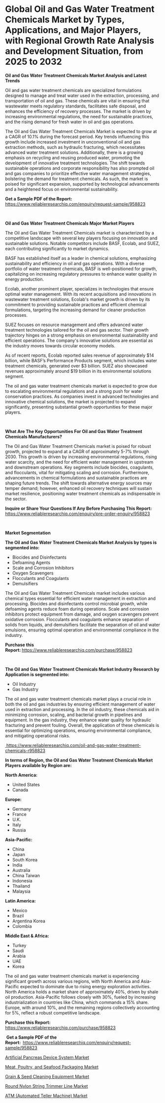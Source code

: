 <p><h1>Global Oil and Gas Water Treatment Chemicals Market by Types, Applications, and Major Players, with Regional Growth Rate Analysis and Development Situation, from 2025 to 2032</h1></p><p><strong>Oil and Gas Water Treatment Chemicals Market Analysis and Latest Trends</strong></p>
<p><p>Oil and gas water treatment chemicals are specialized formulations designed to manage and treat water used in the extraction, processing, and transportation of oil and gas. These chemicals are vital in ensuring that wastewater meets regulatory standards, facilitates safe disposal, and enhances the efficiency of recovery processes. The market is driven by increasing environmental regulations, the need for sustainable practices, and the rising demand for fresh water in oil and gas operations.</p><p>The Oil and Gas Water Treatment Chemicals Market is expected to grow at a CAGR of 10.1% during the forecast period. Key trends influencing this growth include increased investment in unconventional oil and gas extraction methods, such as hydraulic fracturing, which necessitates advanced water treatment solutions. Additionally, there is a growing emphasis on recycling and reusing produced water, promoting the development of innovative treatment technologies. The shift towards sustainable operations and corporate responsibility has also prompted oil and gas companies to prioritize effective water management strategies, bolstering the demand for treatment chemicals. As such, the market is poised for significant expansion, supported by technological advancements and a heightened focus on environmental sustainability.</p></p>
<p><strong>Get a Sample PDF of the Report:&nbsp;</strong> <a href="https://www.reliableresearchiq.com/enquiry/request-sample/958823?utm_campaign=104&utm_medium=2&utm_source=Github&utm_content=ia&utm_term=21032025&utm_id=oil-and-gas-water-treatment-chemicals">https://www.reliableresearchiq.com/enquiry/request-sample/958823</a></p>
<p>&nbsp;</p>
<p><strong>Oil and Gas Water Treatment Chemicals Major Market Players</strong></p>
<p><p>The Oil and Gas Water Treatment Chemicals market is characterized by a competitive landscape with several key players focusing on innovation and sustainable solutions. Notable competitors include BASF, Ecolab, and SUEZ, each contributing significantly to market dynamics.</p><p>BASF has established itself as a leader in chemical solutions, emphasizing sustainability and efficiency in oil and gas operations. With a diverse portfolio of water treatment chemicals, BASF is well-positioned for growth, capitalizing on increasing regulatory pressures to enhance water quality in energy production.</p><p>Ecolab, another prominent player, specializes in technologies that ensure optimal water management. With its recent acquisitions and innovations in wastewater treatment solutions, Ecolab's market growth is driven by its commitment to providing sustainable practices and efficient chemical formulations, targeting the increasing demand for cleaner production processes.</p><p>SUEZ focuses on resource management and offers advanced water treatment technologies tailored for the oil and gas sector. Their growth trajectory hinges on a strong emphasis on environmental sustainability and efficient operations. The company's innovative solutions are essential as the industry moves towards circular economy models.</p><p>As of recent reports, Ecolab reported sales revenue of approximately $14 billion, while BASF’s Performance Products segment, which includes water treatment chemicals, generated over $3 billion. SUEZ also showcased revenues approximately around $19 billion in its environmental solutions segment. </p><p>The oil and gas water treatment chemicals market is expected to grow due to escalating environmental regulations and a strong push for water conservation practices. As companies invest in advanced technologies and innovative chemical solutions, the market is projected to expand significantly, presenting substantial growth opportunities for these major players.</p></p>
<p>&nbsp;</p>
<p><strong>What Are The Key Opportunities For Oil and Gas Water Treatment Chemicals Manufacturers?</strong></p>
<p><p>The Oil and Gas Water Treatment Chemicals market is poised for robust growth, projected to expand at a CAGR of approximately 5-7% through 2030. This growth is driven by increasing environmental regulations, rising water scarcity, and the need for efficient water management in upstream and downstream operations. Key segments include biocides, coagulants, and flocculants, vital for mitigating scaling and corrosion. Furthermore, advancements in chemical formulations and sustainable practices are shaping future trends. The shift towards alternative energy sources may temper demand; however, enhanced oil recovery techniques will sustain market resilience, positioning water treatment chemicals as indispensable in the sector.</p></p>
<p><strong>Inquire or Share Your Questions If Any Before Purchasing This Report:</strong> <a href="https://www.reliableresearchiq.com/enquiry/pre-order-enquiry/958823?utm_campaign=104&utm_medium=2&utm_source=Github&utm_content=ia&utm_term=21032025&utm_id=oil-and-gas-water-treatment-chemicals">https://www.reliableresearchiq.com/enquiry/pre-order-enquiry/958823</a></p>
<p>&nbsp;</p>
<p><strong>Market Segmentation</strong></p>
<p><strong>The Oil and Gas Water Treatment Chemicals Market Analysis by types is segmented into:</strong></p>
<p><ul><li>Biocides and Disinfectants</li><li>Defoaming Agents</li><li>Scale and Corrosion Inhibitors</li><li>Oxygen Scavengers</li><li>Flocculants and Coagulants</li><li>Demulsifiers</li></ul></p>
<p><p>The Oil and Gas Water Treatment Chemicals market includes various chemical types essential for efficient water management in extraction and processing. Biocides and disinfectants control microbial growth, while defoaming agents reduce foam during operations. Scale and corrosion inhibitors protect equipment from damage, and oxygen scavengers prevent oxidative corrosion. Flocculants and coagulants enhance separation of solids from liquids, and demulsifiers facilitate the separation of oil and water emulsions, ensuring optimal operation and environmental compliance in the industry.</p></p>
<p><strong>Purchase this Report:&nbsp;</strong><a href="https://www.reliableresearchiq.com/purchase/958823?utm_campaign=104&utm_medium=2&utm_source=Github&utm_content=ia&utm_term=21032025&utm_id=oil-and-gas-water-treatment-chemicals">https://www.reliableresearchiq.com/purchase/958823</a></p>
<p>&nbsp;</p>
<p><strong>The Oil and Gas Water Treatment Chemicals Market Industry Research by Application is segmented into:</strong></p>
<p><ul><li>Oil Industry</li><li>Gas Industry</li></ul></p>
<p><p>The oil and gas water treatment chemicals market plays a crucial role in both the oil and gas industries by ensuring efficient management of water used in extraction and processing. In the oil industry, these chemicals aid in minimizing corrosion, scaling, and bacterial growth in pipelines and equipment. In the gas industry, they enhance water quality for hydraulic fracturing and prevent fouling. Overall, the application of these chemicals is essential for optimizing operations, ensuring environmental compliance, and mitigating operational risks.</p></p>
<p><a href="https://www.reliableresearchiq.com/oil-and-gas-water-treatment-chemicals-r958823?utm_campaign=104&utm_medium=2&utm_source=Github&utm_content=ia&utm_term=21032025&utm_id=oil-and-gas-water-treatment-chemicals">&nbsp;https://www.reliableresearchiq.com/oil-and-gas-water-treatment-chemicals-r958823</a></p>
<p><strong>In terms of Region, the Oil and Gas Water Treatment Chemicals Market Players available by Region are:</strong></p>
<p>
    <p> <strong> North America: </strong>
        <ul>
            <li>United States</li>
            <li>Canada</li>
        </ul>
        </p> 
    <p> <strong> Europe: </strong>
        <ul>
            <li>Germany</li>
            <li>France</li>
            <li>U.K.</li>
            <li>Italy</li>
            <li>Russia</li>
        </ul>
        </p> 
    <p> <strong> Asia-Pacific: </strong>
        <ul>
            <li>China</li>
            <li>Japan</li>
            <li>South Korea</li>
            <li>India</li>
            <li>Australia</li>
            <li>China Taiwan</li>
            <li>Indonesia</li>
            <li>Thailand</li>
            <li>Malaysia</li>
        </ul>
        </p> 
    <p> <strong> Latin America: </strong>
        <ul>
            <li>Mexico</li>
            <li>Brazil</li>
            <li>Argentina Korea</li>
            <li>Colombia</li>
        </ul>
        </p> 
    <p> <strong> Middle East & Africa: </strong>
        <ul>
            <li>Turkey</li>
            <li>Saudi</li>
            <li>Arabia</li>
            <li>UAE</li>
            <li>Korea</li>
        </ul>
    </p>
    </p>
<p><p>The oil and gas water treatment chemicals market is experiencing significant growth across various regions, with North America and Asia-Pacific expected to dominate due to rising energy exploration activities. North America holds a market share of approximately 40%, driven by shale oil production. Asia-Pacific follows closely with 30%, fueled by increasing industrialization in countries like China, which commands a 15% share. Europe, with around 10%, and the remaining regions collectively accounting for 5%, reflect a robust competitive landscape.</p></p>
<p><strong>Purchase this Report: </strong><a href="https://www.reliableresearchiq.com/purchase/958823?utm_campaign=104&utm_medium=2&utm_source=Github&utm_content=ia&utm_term=21032025&utm_id=oil-and-gas-water-treatment-chemicals">https://www.reliableresearchiq.com/purchase/958823</a></p>
<p>&nbsp;<strong>Get a Sample PDF of the Report:&nbsp;&nbsp;</strong><a href="https://www.reliableresearchiq.com/enquiry/request-sample/958823?utm_campaign=104&utm_medium=2&utm_source=Github&utm_content=ia&utm_term=21032025&utm_id=oil-and-gas-water-treatment-chemicals">https://www.reliableresearchiq.com/enquiry/request-sample/958823</a></p>
<p><strong></strong></p>
<p><p><a href="https://github.com/bredevasil2q/Market-Research-Report-List-1/blob/main/artificial-pancreas-device-system-market.md?utm_campaign=104&utm_medium=2&utm_source=Github&utm_content=ia&utm_term=21032025&utm_id=oil-and-gas-water-treatment-chemicals">Artificial Pancreas Device System Market</a></p><p><a href="https://github.com/nedzazollo74/Market-Research-Report-List-1/blob/main/meat-poultry-and-seafood-packaging-market.md?utm_campaign=104&utm_medium=2&utm_source=Github&utm_content=ia&utm_term=21032025&utm_id=oil-and-gas-water-treatment-chemicals">Meat, Poultry, and Seafood Packaging Market</a></p><p><a href="https://github.com/hoppeellia6b/Market-Research-Report-List-1/blob/main/grain-seed-cleaning-equipment-market.md?utm_campaign=104&utm_medium=2&utm_source=Github&utm_content=ia&utm_term=21032025&utm_id=oil-and-gas-water-treatment-chemicals">Grain & Seed Cleaning Equipment Market</a></p><p><a href="https://github.com/kleyderoomes/Market-Research-Report-List-1/blob/main/round-nylon-string-trimmer-line-market.md?utm_campaign=104&utm_medium=2&utm_source=Github&utm_content=ia&utm_term=21032025&utm_id=oil-and-gas-water-treatment-chemicals">Round Nylon String Trimmer Line Market</a></p><p><a href="https://github.com/evraltandre36/Market-Research-Report-List-1/blob/main/atm-automated-teller-machine-market.md?utm_campaign=104&utm_medium=2&utm_source=Github&utm_content=ia&utm_term=21032025&utm_id=oil-and-gas-water-treatment-chemicals">ATM (Automated Teller Machine) Market</a></p></p>